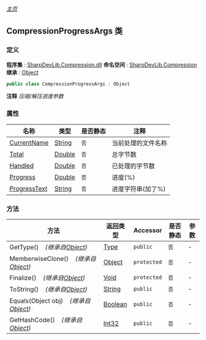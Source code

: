 ###### [主页](./Index.md "主页")
## CompressionProgressArgs 类
### 定义
**程序集** : [SharpDevLib.Compression.dll](./SharpDevLib.Compression.assembly.md "SharpDevLib.Compression.dll")
**命名空间** : [SharpDevLib.Compression](./SharpDevLib.Compression.namespace.md "SharpDevLib.Compression")
**继承** : [Object](https://learn.microsoft.com/en-us/dotnet/api/system.object "Object")
``` csharp
public class CompressionProgressArgs : Object
```
**注释**
*压缩/解压进度参数*

### 属性
|名称|类型|是否静态|注释|
|---|---|---|---|
|[CurrentName](./SharpDevLib.Compression.CompressionProgressArgs.CurrentName.md "CurrentName")|[String](https://learn.microsoft.com/en-us/dotnet/api/system.string "String")|`否`|当前处理的文件名称|
|[Total](./SharpDevLib.Compression.CompressionProgressArgs.Total.md "Total")|[Double](https://learn.microsoft.com/en-us/dotnet/api/system.double "Double")|`否`|总字节数|
|[Handled](./SharpDevLib.Compression.CompressionProgressArgs.Handled.md "Handled")|[Double](https://learn.microsoft.com/en-us/dotnet/api/system.double "Double")|`否`|已处理的字节数|
|[Progress](./SharpDevLib.Compression.CompressionProgressArgs.Progress.md "Progress")|[Double](https://learn.microsoft.com/en-us/dotnet/api/system.double "Double")|`否`|进度(%)|
|[ProgressText](./SharpDevLib.Compression.CompressionProgressArgs.ProgressText.md "ProgressText")|[String](https://learn.microsoft.com/en-us/dotnet/api/system.string "String")|`否`|进度字符串(加了%)|

### 方法
|方法|返回类型|Accessor|是否静态|参数|
|---|---|---|---|---|
|GetType()&nbsp;&nbsp;&nbsp;&nbsp;*(继承自[Object](https://learn.microsoft.com/en-us/dotnet/api/system.object "Object"))*|[Type](https://learn.microsoft.com/en-us/dotnet/api/system.type "Type")|`public`|`否`|-|
|MemberwiseClone()&nbsp;&nbsp;&nbsp;&nbsp;*(继承自[Object](https://learn.microsoft.com/en-us/dotnet/api/system.object "Object"))*|[Object](https://learn.microsoft.com/en-us/dotnet/api/system.object "Object")|`protected`|`否`|-|
|Finalize()&nbsp;&nbsp;&nbsp;&nbsp;*(继承自[Object](https://learn.microsoft.com/en-us/dotnet/api/system.object "Object"))*|[Void](https://learn.microsoft.com/en-us/dotnet/api/system.void "Void")|`protected`|`否`|-|
|ToString()&nbsp;&nbsp;&nbsp;&nbsp;*(继承自[Object](https://learn.microsoft.com/en-us/dotnet/api/system.object "Object"))*|[String](https://learn.microsoft.com/en-us/dotnet/api/system.string "String")|`public`|`否`|-|
|Equals(Object obj)&nbsp;&nbsp;&nbsp;&nbsp;*(继承自[Object](https://learn.microsoft.com/en-us/dotnet/api/system.object "Object"))*|[Boolean](https://learn.microsoft.com/en-us/dotnet/api/system.boolean "Boolean")|`public`|`否`|-|
|GetHashCode()&nbsp;&nbsp;&nbsp;&nbsp;*(继承自[Object](https://learn.microsoft.com/en-us/dotnet/api/system.object "Object"))*|[Int32](https://learn.microsoft.com/en-us/dotnet/api/system.int32 "Int32")|`public`|`否`|-|

